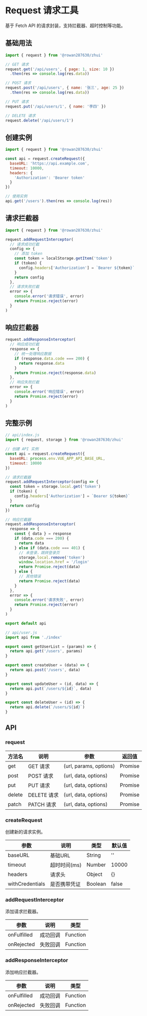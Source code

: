 # Request 请求工具

基于 Fetch API 的请求封装，支持拦截器、超时控制等功能。

## 基础用法

```js
import { request } from '@rowan287630/zhui'

// GET 请求
request.get('/api/users', { page: 1, size: 10 })
  .then(res => console.log(res.data))

// POST 请求
request.post('/api/users', { name: '张三', age: 25 })
  .then(res => console.log(res.data))

// PUT 请求
request.put('/api/users/1', { name: '李四' })

// DELETE 请求
request.delete('/api/users/1')
```

## 创建实例

```js
import { request } from '@rowan287630/zhui'

const api = request.createRequest({
  baseURL: 'https://api.example.com',
  timeout: 10000,
  headers: {
    'Authorization': 'Bearer token'
  }
})

// 使用实例
api.get('/users').then(res => console.log(res))
```

## 请求拦截器

```js
import { request } from '@rowan287630/zhui'

request.addRequestInterceptor(
  // 请求成功拦截
  config => {
    // 添加 token
    const token = localStorage.getItem('token')
    if (token) {
      config.headers['Authorization'] = `Bearer ${token}`
    }
    return config
  },
  // 请求失败拦截
  error => {
    console.error('请求错误', error)
    return Promise.reject(error)
  }
)
```

## 响应拦截器

```js
request.addResponseInterceptor(
  // 响应成功拦截
  response => {
    // 统一处理响应数据
    if (response.data.code === 200) {
      return response.data
    }
    return Promise.reject(response.data)
  },
  // 响应失败拦截
  error => {
    console.error('响应错误', error)
    return Promise.reject(error)
  }
)
```

## 完整示例

```js
// api/index.js
import { request, storage } from '@rowan287630/zhui'

// 创建 API 实例
const api = request.createRequest({
  baseURL: process.env.VUE_APP_API_BASE_URL,
  timeout: 10000
})

// 请求拦截器
request.addRequestInterceptor(config => {
  const token = storage.local.get('token')
  if (token) {
    config.headers['Authorization'] = `Bearer ${token}`
  }
  return config
})

// 响应拦截器
request.addResponseInterceptor(
  response => {
    const { data } = response
    if (data.code === 200) {
      return data
    } else if (data.code === 401) {
      // 未登录，跳转登录页
      storage.local.remove('token')
      window.location.href = '/login'
      return Promise.reject(data)
    } else {
      // 其他错误
      return Promise.reject(data)
    }
  },
  error => {
    console.error('请求失败', error)
    return Promise.reject(error)
  }
)

export default api
```

```js
// api/user.js
import api from './index'

export const getUserList = (params) => {
  return api.get('/users', params)
}

export const createUser = (data) => {
  return api.post('/users', data)
}

export const updateUser = (id, data) => {
  return api.put(`/users/${id}`, data)
}

export const deleteUser = (id) => {
  return api.delete(`/users/${id}`)
}
```

## API

### request

| 方法名 | 说明 | 参数 | 返回值 |
| --- | --- | --- | --- |
| get | GET 请求 | (url, params, options) | Promise |
| post | POST 请求 | (url, data, options) | Promise |
| put | PUT 请求 | (url, data, options) | Promise |
| delete | DELETE 请求 | (url, data, options) | Promise |
| patch | PATCH 请求 | (url, data, options) | Promise |

### createRequest

创建新的请求实例。

| 参数 | 说明 | 类型 | 默认值 |
| --- | --- | --- | --- |
| baseURL | 基础URL | String | '' |
| timeout | 超时时间(ms) | Number | 10000 |
| headers | 请求头 | Object | {} |
| withCredentials | 是否携带凭证 | Boolean | false |

### addRequestInterceptor

添加请求拦截器。

| 参数 | 说明 | 类型 |
| --- | --- | --- |
| onFulfilled | 成功回调 | Function |
| onRejected | 失败回调 | Function |

### addResponseInterceptor

添加响应拦截器。

| 参数 | 说明 | 类型 |
| --- | --- | --- |
| onFulfilled | 成功回调 | Function |
| onRejected | 失败回调 | Function |
